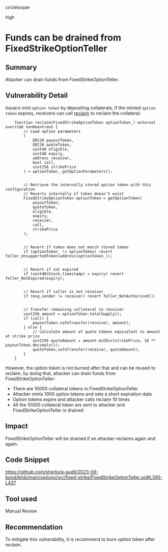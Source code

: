circlelooper

high

# Funds can be drained from FixedStrikeOptionTeller

## Summary

Attacker can drain funds from FixedStrikeOptionTeller.

## Vulnerability Detail

Issuers mint `option token` by depositing collaterals, if the minted `option token` expires, receivers can call [reclaim](https://github.com/sherlock-audit/2023-06-bond/blob/main/options/src/fixed-strike/FixedStrikeOptionTeller.sol#L395-L437) to reclaim the collateral:
```solidity
    function reclaim(FixedStrikeOptionToken optionToken_) external override nonReentrant {
        // Load option parameters
        (
            ERC20 payoutToken,
            ERC20 quoteToken,
            uint48 eligible,
            uint48 expiry,
            address receiver,
            bool call,
            uint256 strikePrice
        ) = optionToken_.getOptionParameters();


        // Retrieve the internally stored option token with this configuration
        // Reverts internally if token doesn't exist
        FixedStrikeOptionToken optionToken = getOptionToken(
            payoutToken,
            quoteToken,
            eligible,
            expiry,
            receiver,
            call,
            strikePrice
        );


        // Revert if token does not match stored token
        if (optionToken_ != optionToken) revert Teller_UnsupportedToken(address(optionToken_));


        // Revert if not expired
        if (uint48(block.timestamp) < expiry) revert Teller_NotExpired(expiry);


        // Revert if caller is not receiver
        if (msg.sender != receiver) revert Teller_NotAuthorized();


        // Transfer remaining collateral to receiver
        uint256 amount = optionToken.totalSupply();
        if (call) {
            payoutToken.safeTransfer(receiver, amount);
        } else {
            // Calculate amount of quote tokens equivalent to amount at strike price
            uint256 quoteAmount = amount.mulDiv(strikePrice, 10 ** payoutToken.decimals());
            quoteToken.safeTransfer(receiver, quoteAmount);
        }
    }
```

However, the option token is not burned after that and can be reused to reclaim, by doing that, attacker can drain funds from FixedStrikeOptionTeller:

- There are 10000 collateral tokens in FixedStrikeOptionTeller
- Attacker mints 1000 option tokens and sets a short expiration date
- Option tokens expire and attacker calls reclaim 10 times
- All the 10000 collateral token are sent to attacker and FixedStrikeOptionTeller is drained

## Impact

FixedStrikeOptionTeller will be drained if an attacker reclaims again and again.

## Code Snippet

https://github.com/sherlock-audit/2023-06-bond/blob/main/options/src/fixed-strike/FixedStrikeOptionTeller.sol#L395-L437

## Tool used

Manual Review

## Recommendation

To mitigate this vulnerability, it is recommend to burn option token after reclaim.